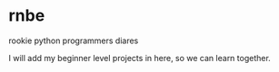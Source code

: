 # rnbe
rookie python programmers diares

I will add my beginner level projects in here, so we can learn together.
